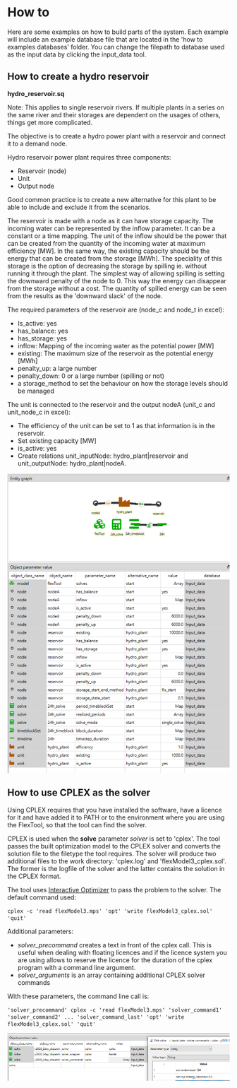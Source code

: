 # How to

Here are some examples on how to build parts of the system.
Each example will include an example database file that are located in the 'how to examples databases' folder. You can change the filepath to database used as the input data by clicking the input_data tool.

## How to create a hydro reservoir
**hydro_reservoir.sq**

Note: This applies to single reservoir rivers. If multiple plants in a series on the same river and their storages are dependent on the usages of others, things get more complicated.

The objective is to create a hydro power plant with a reservoir and connect it to a demand node.

Hydro reservoir power plant requires three components:

- Reservoir (node)
- Unit 
- Output node

Good common practice is to create a new alternative for this plant to be able to include and exclude it from the scenarios.

The reservoir is made with a node as it can have storage capacity. The incoming water can be represented by the inflow parameter. It can be a constant or a time mapping. The unit of the inflow should be the power that can be created from the quantity of the incoming water at maximum efficiency [MW]. In the same way, the existing capacity should be the energy that can be created from the storage [MWh].
The speciality of this storage is the option of decreasing the storage by spilling ie. without running it through the plant. The simplest way of allowing spilling is setting the downward penalty of the node to 0. This way the energy can disappear from the storage without a cost. The quantity of spilled energy can be seen from the results as the 'downward slack' of the node.

The required parameters of the reservoir are (node_c and node_t in excel):

- Is_active: yes
- has_balance: yes
- has_storage: yes
- inflow: Mapping of the incoming water as the potential power [MW]
- existing: The maximum size of the reservoir as the potential energy [MWh]
- penalty_up: a large number
- penalty_down: 0 or a large number (spilling or not)
- a storage_method to set the behaviour on how the storage levels should be managed

The unit is connected to the reservoir and the output nodeA (unit_c and unit_node_c in excel):

- The efficiency of the unit can be set to 1 as that information is in the reservoir.
- Set existing capacity [MW]
- is_active: yes 
- Create relations unit_inputNode: hydro_plant|reservoir and unit_outputNode: hydro_plant|nodeA.

![Cplex parameters](./hydro_reservoir.png)

## How to use CPLEX as the solver

Using CPLEX requires that you have installed the software, have a licence for it and have added it to PATH or to the environment where you are using the FlexTool, so that the tool can find the solver.

CPLEX is used when the **solve** parameter *solver* is set to 'cplex'. The tool passes the built optimization model to the CPLEX solver and converts the solution file to the filetype the tool requires. The solver will produce two additional files to the work directory: 'cplex.log' and 'flexModel3_cplex.sol'. The former is the logfile of the solver and the latter contains the solution in the CPLEX format.

The tool uses [Interactive Optimizer](https://www.ibm.com/docs/en/icos/12.8.0.0?topic=cplex-interactive-optimizer) to pass the problem to the solver. The default command used:
  
```shell
cplex -c 'read flexModel3.mps' 'opt' 'write flexModel3_cplex.sol' 'quit'
```

Additional parameters:

- *solver_precommand* creates a text in front of the cplex call. This is useful when dealing with floating licences and if the licence system you are using allows to reserve the licence for the duration of the cplex program with a command line argument.
- *solver_arguments* is an array containing additional CPLEX solver commands

With these parameters, the command line call is:

```shell
'solver_precommand' cplex -c 'read flexModel3.mps' 'solver_command1' 'solver_command2' ... 'solver_command_last' 'opt' 'write flexModel3_cplex.sol' 'quit'
```

![Cplex parameters](./CPLEX.png)